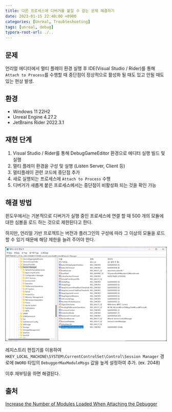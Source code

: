 ```yaml
---
title: 다른 프로세스에 디버거를 붙일 수 없는 문제 해결하기
date: 2023-01-15 22:40:00 +0900
categories: [Unreal, Troubleshooting]
tags: [unreal, debug]
typora-root-url: ./..
---
```


## 문제

언리얼 에디터에서 멀티 플레이 환경 실행 후 IDE(Visual Studio / Rider)를 통해 `Attach to Process`를 수행할 때 중단점이 정상적으로 활성화 될 때도 있고 안될 때도 있는 현상 발생.



## 환경

- Windows 11 22H2
- Unreal Engine 4.27.2
- JetBrains Rider 2022.3.1



## 재현 단계

1. Visual Studio / Rider를 통해 DebugGameEditor 환경으로 에디터 실행 빌드 및 실행
2. 멀티 플레이 환경을 구성 및 실행 (Listen Server, Client 등)
3. 멀티플레이 관련 코드에 중단점 추가
4. 새로 실행되는 프로세스에 `Attach to Process` 수행
5. 디버거가 새롭게 붙은 프로세스에서는 중단점이 비활성화 되는 것을 확인 가능



## 해결 방법

윈도우에서는 기본적으로 디버거가 실행 중인 프로세스에 연결 할 때 500 개의 모듈에 대한 심볼을 로드 하는 것으로 제한된다고 한다. 

하지만, 언리얼 기반 프로젝트는 버전과 플러그인의 구성에 따라 그 이상의 모듈을 로드 할 수 있기 때문에 해당 제한을 늘려 주어야 한다.

![add-registry-key](/assets/images/2023-01-15-troubleshooting-cannot-attach-debugger-to-other-process/add-registry-key.png)

레지스트리 편집기를 이용하여 `HKEY_LOCAL_MACHINE\SYSTEM\CurrentControlSet\Control\Session Manager`  경로에 `DWORD` 타입의 `DebuggerMaxModuleMsgs` 값을 높게 설정하여 추가. (ex. 2048)



이후 재부팅을 하면 해결된다.



## 출처

[Increase the Number of Modules Loaded When Attaching the Debugger](https://forums.unrealengine.com/t/increase-the-number-of-modules-loaded-when-attaching-the-debugger/661624)
